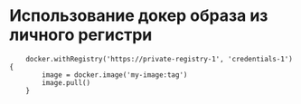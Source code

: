 # Использование докер образа из личного регистри
```
    docker.withRegistry('https://private-registry-1', 'credentials-1') {
        image = docker.image('my-image:tag')
        image.pull()
    }

```
